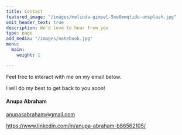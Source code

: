 ```yaml
---
title: Contact
featured_image: "/images/melinda-gimpel-5ne6mmqtido-unsplash.jpg"
omit_header_text: true
description: We'd love to hear from you
type: page
add_media: "/images/notebook.jpg"
menu:
  main:
    weight: 1

---
```

Feel free to interact with me on my email below.

I will do my best to get back to you soon!

#### Anupa Abraham

anupasabraham@gmail.com

https://www.linkedin.com/in/anupa-abraham-b86562105/